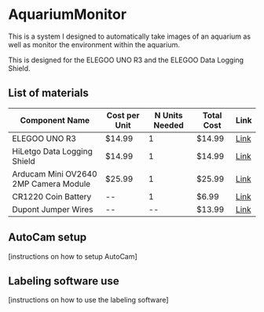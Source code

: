 # AquariumMonitor
This is a system I designed to automatically take images of an aquarium as well as monitor the environment within the aquarium.


This is designed for the ELEGOO UNO R3 and the ELEGOO Data Logging Shield.


## List of materials

| Component Name | Cost per Unit | N Units Needed | Total Cost | Link |
| --- | --- | --- | --- | --- |
| ELEGOO UNO R3 | $14.99 | 1 | $14.99 | [Link](https://www.amazon.com/gp/product/B01EWOE0UU/ref=ewc_pr_img_1?smid=A2WWHQ25ENKVJ1&psc=1) |
| HiLetgo Data Logging Shield | $14.99 | 1 | $14.99 | [Link](https://www.amazon.com/HiLetgo-Logging-Recorder-Logger-Arduino/dp/B00PI6TQWO/ref=sr_1_1?crid=FROJOA1DYH5U&dib=eyJ2IjoiMSJ9.jgX-9FSNqM1QUH3B15SIJ4BQI5ZZ-7ldo0Dt8-D1iNKMwl3mcx71h5zDGvASPrglITHG-tH5GQxVdAckLuZjsN03yUWSVVj3eBkYLihWNNLUP5XJnRhNmHX2d6brE1wEAMM2gVEBvWJIEuClRQ9lUYY4-F-eyaQSDS4lA0BBdo9Ug1LGNSg_fh47fKtUjg-kp_OeZclQ4maJaTe_uo9NK9WkkoVn4MaA8ZHXc9R4-qbtDoMX1FN72xm8PyFiN0aMIaifxlcPZcv2hkwwVApAaG1h8saQakZAxr0GDE67AA0.hJe9gQTaEBltmneo1DinqGm-ics6r9LqveygS5CWiyw&dib_tag=se&keywords=data+logging+shield&qid=1744864723&s=industrial&sprefix=data+logging+shield%2Cindustrial%2C117&sr=1-1) |
| Arducam Mini OV2640 2MP Camera Module | $25.99 | 1 | $25.99 | [Link](https://www.amazon.com/Arducam-Module-Megapixels-Arduino-Mega2560/dp/B012UXNDOY/ref=asc_df_B012UXNDOY?mcid=cdb40dc8bc563317acd1ec232c21ba5e&hvocijid=18074124772737744877-B012UXNDOY-&hvexpln=73&tag=hyprod-20&linkCode=df0&hvadid=721245378154&hvpos=&hvnetw=g&hvrand=18074124772737744877&hvpone=&hvptwo=&hvqmt=&hvdev=c&hvdvcmdl=&hvlocint=&hvlocphy=9020398&hvtargid=pla-2281435178338&psc=1) |
| CR1220 Coin Battery | -- | 1 | $6.99 | [Link](https://www.amazon.ca/CR1220-DL1220-Lithium-Coin-Count/dp/B0971F11PZ?gQT=1) |
| Dupont Jumper Wires | -- | -- | $13.99 | [Link](https://www.amazon.ca/Breadboard-Compatible-Arduino-Projects-Raspberry/dp/B0BTT57ZV5/ref=sr_1_1_sspa?crid=1D2L88XQD6RH4&dib=eyJ2IjoiMSJ9.dK4CPhjsRBvg0pGKJYjTFu_H59vwW1dzq7NeEKoMMNJesII6KG9wcBdxucyKFs-9gD6ysQaVZarLtP_U42VD9g5BCbw0382X1lUfUhtbG-5jrBVXLJ2zymn1bl-tSGqOg2Cw0EPmH5QKWF6M4i0Bi5gMONccDUOn7yn06I52UV5R5WCQJu-j3TRvXZKnMk8AWtmRD7G8hc0IxovPsA0B7Fv0th6tokdgB3uElNvqbTPKuz_bGHxRVmSrLPkBICa7B3a2DKPrKD0zocv_oAXQwNiMPiyiGsDzIwmu_LZuyq8.TAh0xV3DaDQp0vKu6K5E98mOhNDzbYl8FjSWxE91Q_s&dib_tag=se&keywords=dupont%2Bwires&qid=1744864954&s=electronics&sprefix=dupont%2Bwires%2Celectronics%2C92&sr=1-1-spons&sp_csd=d2lkZ2V0TmFtZT1zcF9hdGY&th=1) |


## AutoCam setup
[instructions on how to setup AutoCam]


## Labeling software use
[instructions on how to use the labeling software]

